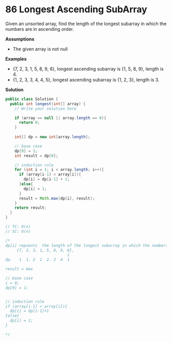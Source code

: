 # 86 Longest Ascending SubArray

Given an unsorted array, find the length of the longest subarray in which the numbers are in ascending order.

**Assumptions**

- The given array is not null

**Examples**

- {7, 2, 3, 1, 5, 8, 9, 6}, longest ascending subarray is {1, 5, 8, 9}, length is 4.
- {1, 2, 3, 3, 4, 4, 5}, longest ascending subarray is {1, 2, 3}, length is 3.



**Solution**

```java
public class Solution {
  public int longest(int[] array) {
    // Write your solution here

    if (array == null || array.length == 0){
      return 0;
    }
    
    int[] dp = new int[array.length];

    // base case
    dp[0] = 1;
    int result = dp[0];

    // induction rule
    for (int i = 1; i < array.length; i++){
      if (array[i-1] < array[i]){
        dp[i] = dp[i-1] + 1;
      }else{
        dp[i] = 1;
      }
      result = Math.max(dp[i], result);
    }
    return result;
  }
}

// TC: O(n)
// SC: O(n)

/*
dp[i] repsents  the length of the longest subarray in which the numbers are in ascending order continue end at i
     {7, 2, 3, 1, 5, 8, 9, 6},
                           i 
dp.   1  1. 2  1  2. 3  4  1

result = max 

// base case
i = 0;
dp[0] = 1;


// induction rule
if (array[i-1] < array[i]){
  dp[i] = dp[i-1]+1
}else{
  dp[i] = 1;
}

*/
```

